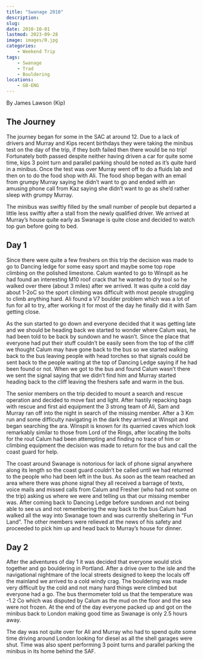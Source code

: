 ```yaml
---
title: "Swanage 2010"
description: 
slug: 
date: 2010-10-01
lastmod: 2023-09-28
image: images/0.jpg
categories:
    - Weekend Trip
tags:
    - Swanage
    - Trad
    - Bouldering
locations:
    - GB-ENG
---
```


By James Lawson (Kip)

## The Journey
The journey began for some in the SAC at around 12. Due to a lack of drivers and Murray and Kips
recent birthdays they were taking the minibus test on the day of the trip, if they both failed then
there would be no trip! Fortunately both passed despite neither having driven a car for quite some
time, kips 3 point turn and parallel parking should be noted as it’s quite hard in a minibus. Once the
test was over Murray went off to do a fluids lab and then on to do the food shop with Ali. The food
shop began with an email from grumpy Murray saying he didn’t want to go and ended with an
amusing phone call from Kaz saying she didn’t want to go as she’d rather sleep with grumpy Murray.

The minibus was swiftly filled by the small number of people but departed a little less swiftly after a
stall from the newly qualified driver. We arrived at Murray’s house quite early as Swanage is quite
close and decided to watch top gun before going to bed.

## Day 1

Since there were quite a few freshers on this trip the decision was made to go to Dancing ledge for
some easy sport and maybe some top rope climbing on the polished limestone. Calum wanted to go
to Winspit as he had found an interesting M10 roof crack that he wanted to dry tool so he walked
over there (about 3 miles) after we arrived. It was quite a cold day about 1-2oC so the sport climbing
was difficult with most people struggling to climb anything hard. Ali found a V7 boulder problem
which was a lot of fun for all to try, after working it for most of the day he finally did it with Sam
getting close.


As the sun started to go down and everyone decided that it was getting late and we should be
heading back we started to wonder where Calum was, he had been told to be back by sundown and
he wasn’t. Since the place that everyone had put their stuff couldn’t be easily seen from the top of
the cliff we thought Calum may have gone back to the bus so we started walking back to the bus
leaving people with head torches so that signals could be sent back to the people waiting at the top
of Dancing Ledge saying if he had been found or not. When we got to the bus and found Calum
wasn’t there we sent the signal saying that we didn’t find him and Murray started heading back to
the cliff leaving the freshers safe and warm in the bus.

The senior members on the trip decided to mount a search and rescue operation and decided to
move fast and light. After hastily repacking bags with rescue and first aid equipment the 3 strong
team of Ali, Sam and Murray ran off into the night in search of the missing member. After a 3 Km run
and some difficulty navigating in the dark they arrived at Winspit and began searching the ara.
Winspit is known for its quarried caves which look remarkably similar to those from Lord of the
Rings, after locating the bolts for the rout Calum had been attempting and finding no trace of him or
climbing equipment the decision was made to return for the bus and call the coast guard for help.

The coast around Swanage is notorious for lack of phone signal anywhere along its length so the
coast guard couldn’t be called until we had returned to the people who had been left in the bus. As
soon as the team reached an area where there was phone signal they all received a barrage of texts,
voice mails and missed calls from Calum and Fresher (who had not some on the trip) asking us where
we were and telling us that our missing member was. After coming back to Dancing Ledge before
sundown and not being able to see us and not remembering the way back to the bus Calum had
walked all the way into Swanage town and was currently sheltering in “Fun Land”. The other
members were relieved at the news of his safety and proceeded to pick him up and head back to
Murray’s house for dinner.

## Day 2

After the adventures of day 1 it was decided that everyone would stick together and go bouldering
in Portland. After a drive over to the isle and the navigational nightmare of the local streets designed
to keep the locals off the mainland we arrived to a cold windy crag. The bouldering was made very
difficult by the cold and not many hard things were climbed but everyone had a go. The bus
thermometer told us that the temperature was -1.2 Co which was disputed by Calum as the mud on
the floor and the sea were not frozen. At the end of the day everyone packed up and got on the
minibus back to London making good time as Swanage is only 2.5 hours away.

The day was not quite over for Ali and Murray who had to spend quite some time driving around
London looking for diesel as all the shell garages were shut. Time was also spent performing 3 point
turns and parallel parking the minibus in its home behind the SAF.



